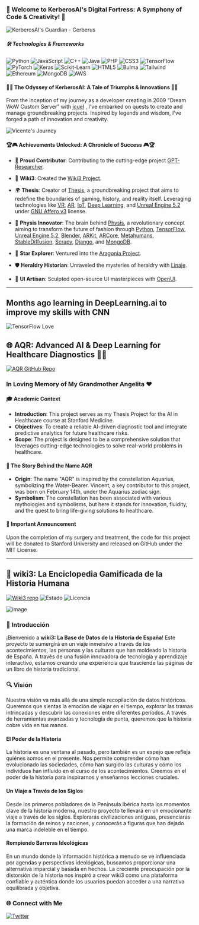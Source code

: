 ### 🏰 Welcome to KerberosAI's Digital Fortress: A Symphony of Code & Creativity! 🏰

![KerberosAI's Guardian - Cerberus](https://cdn.leonardo.ai/users/85b8cb83-3466-42d9-bdab-f4599fd0c092/generations/7222e8a9-9c55-4540-ad1e-e3d99ebe017a/PhotoReal_data_wise_global_intelligence_logo_enhancing_the_bin_0.jpg)

##### 🛠️ Technologies & Frameworks

![Python](https://img.shields.io/badge/Python-3776AB?style=for-the-badge&logo=python&logoColor=white) ![JavaScript](https://img.shields.io/badge/JavaScript-F7DF1E?style=for-the-badge&logo=javascript&logoColor=black) ![C++](https://img.shields.io/badge/C++-00599C?style=for-the-badge&logo=cplusplus&logoColor=white) ![Java](https://img.shields.io/badge/Java-007396?style=for-the-badge&logo=java&logoColor=white) ![PHP](https://img.shields.io/badge/PHP-777BB4?style=for-the-badge&logo=php&logoColor=white) ![CSS3](https://img.shields.io/badge/CSS3-1572B6?style=for-the-badge&logo=css3&logoColor=white) ![TensorFlow](https://img.shields.io/badge/TensorFlow-FF6F00?style=for-the-badge&logo=tensorflow&logoColor=white) ![PyTorch](https://img.shields.io/badge/PyTorch-EE4C2C?style=for-the-badge&logo=pytorch&logoColor=white) ![Keras](https://img.shields.io/badge/Keras-D00000?style=for-the-badge&logo=keras&logoColor=white) ![Scikit-Learn](https://img.shields.io/badge/ScikitLearn-F7931E?style=for-the-badge&logo=scikit-learn&logoColor=white) ![HTML5](https://img.shields.io/badge/HTML5-E34F26?style=for-the-badge&logo=html5&logoColor=white) ![Bulma](https://img.shields.io/badge/Bulma-00D1B2?style=for-the-badge&logo=bulma&logoColor=white) ![Tailwind](https://img.shields.io/badge/Tailwind-38B2AC?style=for-the-badge&logo=tailwind-css&logoColor=white) ![Ethereum](https://img.shields.io/badge/Ethereum-3C3C3D?style=for-the-badge&logo=ethereum&logoColor=white) ![MongoDB](https://img.shields.io/badge/MongoDB-47A248?style=for-the-badge&logo=mongodb&logoColor=white) ![AWS](https://img.shields.io/badge/AWS-232F3E?style=for-the-badge&logo=amazon-aws&logoColor=white)

#### 🌟🚀 The Odyssey of KerberosAI: A Tale of Triumphs & Innovations 🚀🌟

From the inception of my journey as a developer creating in 2009 "Dream WoW Custom Server" with [jcuel](https://github.com/jcuel) , I've embarked on quests to create and manage groundbreaking projects. Inspired by legends and wisdom, I've forged a path of innovation and creativity.

![Vicente's Journey](https://media.licdn.com/dms/image/D4D22AQHROUQAtvD85A/feedshare-shrink_800/0/1688957760779?e=1695859200&v=beta&t=DF2pGu1OEDMz1p9r9A5GXK5liq58c7YFCkRitB6KkF0)

#### 🏆🎮 Achievements Unlocked: A Chronicle of Success 🎮🏆

- 🤝 **Proud Contributor**: Contributing to the cutting-edge project [GPT-Researcher](https://github.com/assafelovic/gpt-researcher).

- 📖 **Wiki3**: Created the [Wiki3 Project](https://github.com/kerberosai/wiki3).

- 🌍 **Thesis**: Creator of [Thesis](https://github.com/kerberosai/thesis), a groundbreaking project that aims to redefine the boundaries of gaming, history, and reality itself. Leveraging technologies like [VR](https://github.com/ValveSoftware/openvr), [AR](https://github.com/google-ar/arcore-android-sdk), [IoT](https://github.com/iotaledger), [Deep Learning](https://github.com/tensorflow/tensorflow), and [Unreal Engine 5.2](https://www.unrealengine.com/) under [GNU Affero v3](https://github.com/licenses/agpl-3.0) license.

- 👗 **Physis Innovator**: The brain behind [Physis](https://github.com/kerberosai/physis), a revolutionary concept aiming to transform the future of fashion through [Python](https://github.com/python), [TensorFlow](https://github.com/tensorflow/tensorflow), [Unreal Engine 5.2](https://www.unrealengine.com/), [Blender](https://github.com/blender/blender), [ARKit](https://developer.apple.com/augmented-reality/arkit/), [ARCore](https://github.com/google-ar/arcore-android-sdk), [Metahumans](https://www.unrealengine.com/en-US/digital-humans), [StableDiffusion](https://github.com/CompVis/stablediff), [Scrapy](https://github.com/scrapy/scrapy), [Django](https://github.com/django/django), and [MongoDB](https://github.com/mongodb/mongo).

- 🌌 **Star Explorer**: Ventured into the [Aragonia Project](https://github.com/kerberosai/aragonia).

- 🛡️ **Heraldry Historian**: Unraveled the mysteries of heraldry with [Linaje](https://github.com/kerberosai/linaje).

- 🎨 **UI Artisan**: Sculpted open-source UI masterpieces with [OpenUI](https://github.com/kerberosai/openui).

---

## Months ago learning in DeepLearning.ai to improve my skills with CNN 

![TensorFlow Love](https://media.licdn.com/dms/image/D4D22AQE76iZrEMp8JQ/feedshare-shrink_800/0/1689144039119?e=1695859200&v=beta&t=491VZpWEahVIy9kJsDTAVxGbhDYv5GC4hvNsizjOrDk)


## 🌐 AQR: Advanced AI & Deep Learning for Healthcare Diagnostics 👩‍⚕️

[![AQR GitHub Repo](https://img.shields.io/badge/View%20on-GitHub-blue?style=for-the-badge&logo=github)](https://github.com/kerberosai/aqr)

### In Loving Memory of My Grandmother Angelita ❤️

#### 🎓 Academic Context

- **Introduction**: This project serves as my Thesis Project for the AI in Healthcare course at Stanford Medicine.
- **Objectives**: To create a reliable AI-driven diagnostic tool and integrate predictive analytics for future healthcare risks.
- **Scope**: The project is designed to be a comprehensive solution that leverages cutting-edge technologies to solve real-world problems in healthcare.

#### 🌌 The Story Behind the Name AQR

- **Origin**: The name "AQR" is inspired by the constellation Aquarius, symbolizing the Water-Bearer. Vincent, a key contributor to this project, was born on February 14th, under the Aquarius zodiac sign.
- **Symbolism**: The constellation has been associated with various mythologies and symbolisms, but here it stands for innovation, fluidity, and the quest to bring life-giving solutions to healthcare.

#### 📣 Important Announcement

Upon the completion of my surgery and treatment, the code for this project will be donated to Stanford University and released on GitHub under the MIT License.

---


## 🏰 wiki3: La Enciclopedia Gamificada de la Historia Humana 
[![Wiki3 repo](https://img.shields.io/badge/View%20on-GitHub-blue?style=for-the-badge&logo=github)](https://github.com/kerberosai/wiki3) ![Estado](https://img.shields.io/badge/Estado-En%20progreso-amarillo) ![Licencia](https://img.shields.io/badge/Licencia-MIT-azul)

![image](https://github.com/kerberosai/kerberosai/assets/132854638/974cc193-cc9f-413f-aa0f-500d3fbea2da)


### 🌟 Introducción

¡Bienvenido a **wiki3: La Base de Datos de la Historia de España**! Este proyecto te sumergirá en un viaje inmersivo a través de los acontecimientos, las personas y las culturas que han moldeado la historia de España. A través de una fusión innovadora de tecnología y aprendizaje interactivo, estamos creando una experiencia que trasciende las páginas de un libro de historia tradicional.

### 🔍 Visión

Nuestra visión va más allá de una simple recopilación de datos históricos. Queremos que sientas la emoción de viajar en el tiempo, explorar las tramas intrincadas y descubrir las conexiones entre diferentes períodos. A través de herramientas avanzadas y tecnología de punta, queremos que la historia cobre vida en tus manos.

#### El Poder de la Historia

La historia es una ventana al pasado, pero también es un espejo que refleja quiénes somos en el presente. Nos permite comprender cómo han evolucionado las sociedades, cómo han surgido las culturas y cómo los individuos han influido en el curso de los acontecimientos. Creemos en el poder de la historia para inspirarnos y enseñarnos lecciones cruciales.

#### Un Viaje a Través de los Siglos

Desde los primeros pobladores de la Península Ibérica hasta los momentos clave de la historia moderna, nuestro proyecto te llevará en un emocionante viaje a través de los siglos. Explorarás civilizaciones antiguas, presenciarás la formación de reinos y naciones, y conocerás a figuras que han dejado una marca indeleble en el tiempo.

#### Rompiendo Barreras Ideológicas

En un mundo donde la información histórica a menudo se ve influenciada por agendas y perspectivas ideológicas, buscamos proporcionar una alternativa imparcial y basada en hechos. La creciente preocupación por la distorsión de la historia nos inspiró a crear wiki3 como una plataforma confiable y auténtica donde los usuarios puedan acceder a una narrativa equilibrada y objetiva.



### 🌐 Connect with Me

[![Twitter](https://img.shields.io/badge/Twitter-1DA1F2?style=for-the-badge&logo=twitter&logoColor=white)](https://twitter.com/kerberosai) 

